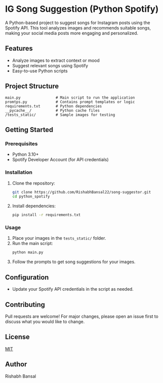 # IG Song Suggestion (Python Spotify)

A Python-based project to suggest songs for Instagram posts using the Spotify API. This tool analyzes images and recommends suitable songs, making your social media posts more engaging and personalized.

## Features
- Analyze images to extract context or mood
- Suggest relevant songs using Spotify
- Easy-to-use Python scripts

## Project Structure
```
main.py                # Main script to run the application
promtps.py             # Contains prompt templates or logic
requirements.txt       # Python dependencies
__pycache__/           # Python cache files
/tests_static/         # Sample images for testing
```

## Getting Started

### Prerequisites
- Python 3.10+
- Spotify Developer Account (for API credentials)

### Installation
1. Clone the repository:
   ```bash
   git clone https://github.com/RishabhBansal22/song-suggestor.git
   cd python_spotify
   ```
2. Install dependencies:
   ```bash
   pip install -r requirements.txt
   ```

### Usage
1. Place your images in the `tests_static/` folder.
2. Run the main script:
   ```bash
   python main.py
   ```
3. Follow the prompts to get song suggestions for your images.

## Configuration
- Update your Spotify API credentials in the script as needed.

## Contributing
Pull requests are welcome! For major changes, please open an issue first to discuss what you would like to change.

## License
[MIT](LICENSE)

## Author
Rishabh Bansal
